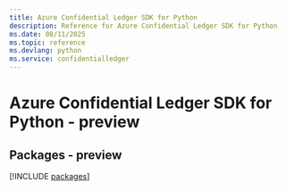```yaml
---
title: Azure Confidential Ledger SDK for Python
description: Reference for Azure Confidential Ledger SDK for Python
ms.date: 08/11/2025
ms.topic: reference
ms.devlang: python
ms.service: confidentialledger
---
```

# Azure Confidential Ledger SDK for Python - preview
## Packages - preview
[!INCLUDE [packages](confidential-ledger-index.md)]